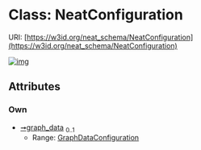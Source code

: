 
# Class: NeatConfiguration




URI: [https://w3id.org/neat_schema/NeatConfiguration](https://w3id.org/neat_schema/NeatConfiguration)


[![img](https://yuml.me/diagram/nofunky;dir:TB/class/[GraphDataConfiguration]<graph_data%200..1-++[NeatConfiguration],[GraphDataConfiguration])](https://yuml.me/diagram/nofunky;dir:TB/class/[GraphDataConfiguration]<graph_data%200..1-++[NeatConfiguration],[GraphDataConfiguration])

## Attributes


### Own

 * [➞graph_data](neatConfiguration__graph_data.md)  <sub>0..1</sub>
     * Range: [GraphDataConfiguration](GraphDataConfiguration.md)

